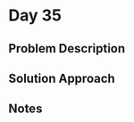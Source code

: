 # Day 35

## Problem Description

<!-- Add problem description here -->

## Solution Approach

<!-- Add your solution approach here -->

## Notes

<!-- Add any additional notes here -->
